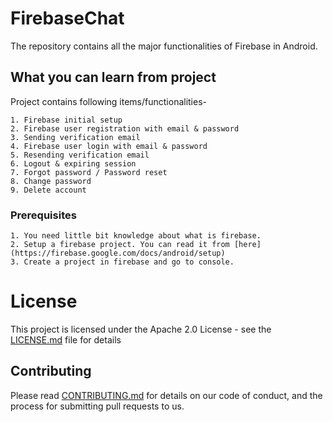 # FirebaseChat
The repository contains all the major functionalities of Firebase in Android.

## What you can learn from project
Project contains following items/functionalities-
```
1. Firebase initial setup
2. Firebase user registration with email & password
3. Sending verification email
4. Firebase user login with email & password
5. Resending verification email
6. Logout & expiring session
7. Forgot password / Password reset
8. Change password
9. Delete account
```

### Prerequisites
```
1. You need little bit knowledge about what is firebase.
2. Setup a firebase project. You can read it from [here](https://firebase.google.com/docs/android/setup)
3. Create a project in firebase and go to console. 
```

# License

This project is licensed under the Apache 2.0 License - see the [LICENSE.md](LICENSE.md) file for details

## Contributing

Please read [CONTRIBUTING.md](CONTRIBUTING.md) for details on our code of conduct, and the process for submitting pull requests to us.
